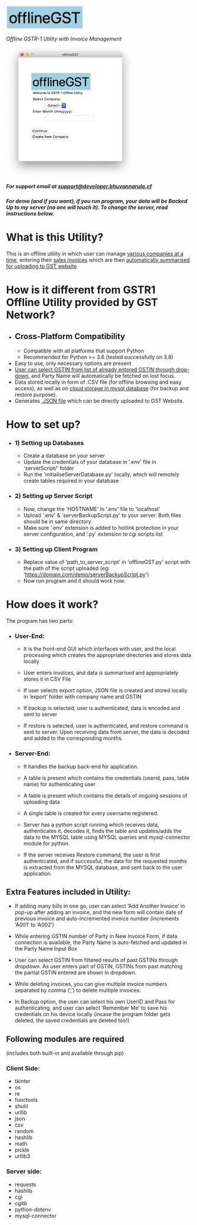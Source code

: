 <img src='/images/logo.png' width=210px height=65px>
<i><p style='font-size:10'>Offline GSTR-1 Utility with Invoice Management</p></i>

<img src='/images/homepage.png' width=339px, height=347px>

##### For support email at support@developer.bhuvannarula.cf

##### For demo (and if you want), if you run program, your data will be Backed Up to my server (no one will touch it). To change the server, read instructions below.

# What is this Utility?
This is an offline utility in which user can manage <u>various companies at a time</u>, entering their <u>sales invoices</u> which are then <u>automatically summarised for uploading to GST website</u>

# How is it different from GSTR1 Offline Utility provided by GST Network?

- ## Cross-Platform Compatibility
	- Compatible with all platforms that support Python
	- Recommended for Python >= 3.6 (tested successfully on 3.8)
- Easy to use, only necessary options are present
- <u>User can select GSTIN from list of already entered GSTIN through drop-down</u>, and Party Name will automatically be fetched on lost focus.
- Data stored locally in form of .CSV file (for offline browsing and easy access), as well as on <u>cloud storage in mysql database</u> (for backup and restore purpose).
- Generates <u>.JSON file</u> which can be directly uploaded to GST Website.

# How to set up?

- ### 1) Setting up Databases
	- Create a database on your server
	- Update the credentials of your database in '.env' file in 'serverScript/' folder
	- Run the 'initialiseServerDatabase.py' locally, which will remotely create tables required in your database
- ### 2) Setting up Server Script
	- Now, change the 'HOSTNAME' in '.env' file to 'localhost'
	- Upload '.env' & 'serverBackupScript.py' to your server. Both files should be in same directory.
	- Make sure '.env' extension is added to hotlink protection in your server configuration, and '.py' extension to cgi scripts list
- ### 3) Setting up Client Program
	- Replace value of 'path_to_server_script' in 'offlineGST.py' script with the path of the script uploaded (eg: 'https://domain.com/demo/serverBackupScript.py')
	- Now run program and it should work now.


# How does it work?
The program has two parts:
- ### User-End:
    - It is the front-end GUI which interfaces with user, and the local processing which creates the appropriate directories and stores data locally

	- User enters invoices, and data is summarised and appropriately stores it in CSV File

	- If user selects export option, JSON file is created and stored locally in ‘export’ folder with company name
	and GSTIN

	- If backup is selected, user is authenticated, data is encoded and sent to server

	- If restore is selected, user is authenticated, and restore command is sent to server. Upon receiving data from server, the data is decoded and added to the corresponding months.
- ### Server-End:
	- It handles the backup back-end for application.

	- A table is present which contains the credentials  (userid, pass, table name) for authenticating user

    - A table is present which contains the details of ongoing sessions of uploading data

	- A single table is created for every username registered.

	- Server has a python script running which receives data, authenticates it, decodes it, finds the table and updates/adds the data to the MYSQL table using MYSQL queries and mysql-connector module for python.

	- If the server receives Restore command, the user is first authenticated, and if successful, the data for the requested months is extracted from the MYSQL database, and sent back to the user application.

## Extra Features included in Utility:
- If adding many bills in one go, user can select ‘Add Another Invoice’ in pop-up after adding an invoice, and the new form will contain date of previous invoice and auto-incremented invoice number (increments ‘A001’ to ‘A002’)

- While entering GSTIN number of Party in New Invoice Form, if data connection is available, the Party Name is auto-fetched and updated in the Party Name Input Box

- User can select GSTIN from filtered results of past GSTINs through dropdown. As user enters part of GSTIN, GSTINs from past matching the partial GSTIN entered are shown in dropdown.

- While deleting invoices, you can give multiple invoice numbers separated by comma (‘,’) to delete multiple invoices.

- In Backup option, the user can select his own UserID and Pass for authenticating, and user can select ‘Remember Me’ to save his credentials on his device locally (incase the program folder gets deleted, the saved credentials are deleted too!)

## Following modules are required 
(includes both built-in and available through pip)
### Client Side:
- tkinter
- os
- re
- functools
- shutil
- urllib
- json
- csv
- random
- hashlib
- math
- pickle
- urllib3

### Server side:
- requests
- hashlib
- cgi
- cgitb
- python-dotenv
- mysql-connector